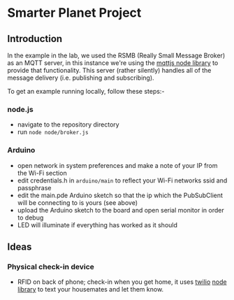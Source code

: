 # Smarter Planet Project

## Introduction

In the example in the lab, we used the RSMB (Really Small Message Broker) as an MQTT server, in this instance we're using the [mqttjs node library](https://github.com/adamvr/MQTT.js/) to provide that functionality. This server (rather silently) handles all of the message delivery (i.e. publishing and subscribing).

To get an example running locally, follow these steps:-

### node.js
- navigate to the repository directory
- run `node node/broker.js`

### Arduino
- open network in system preferences and make a note of your IP from the Wi-Fi section
- edit credentials.h in `arduino/main` to reflect your Wi-Fi networks ssid and passphrase
- edit the main.pde Arduino sketch so that the ip which the PubSubClient will be connecting to is yours (see above)
- upload the Arduino sketch to the board and open serial monitor in order to debug
- LED will illuminate if everything has worked as it should

## Ideas

### Physical check-in device
- RFID on back of phone; check-in when you get home, it uses [twilio](http://twilio.com) [node library](https://github.com/sjwalter/node-twilio) to text your housemates and let them know.